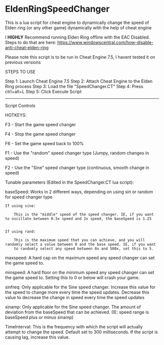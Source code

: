 # EldenRingSpeedChanger
This is a lua script for cheat engine to dynamically change the speed of Elden ring (or any other game) dynamically with the help of cheat engine

I **HIGHLY** Recommend running Elden Ring offline with the EAC Disabled. Steps to do that are here:
https://www.windowscentral.com/how-disable-anti-cheat-elden-ring

Please note this script is to be run in Cheat Engine 7.5, I havent tested it on previous versions

STEPS TO USE

Step 1: Launch Cheat Engine 7.5
Step 2: Attach Cheat Engine to the Elden Ring process
Step 3: Load the file "SpeedChanger.CT"
Step 4: Press ctrl+alt+L
Step 5: Click Execute Script

--- 
Script Controls

HOTKEYS:

F3 - Start the game speed changer

F4 - Stop the game speed changer

F6 - Set the game speed back to 100% 

F1 - Use the "random" speed changer type (Jumpy, random changes in speed)

F2 - Use the "Sine" speed changer type (continuous, smooth change in speed)


Tunable parameters (Edited in the SpeedChanger.CT lua script):

baseSpeed: Works in 2 different ways, depending on using sin or random for speed changer type

	If using sine:

		This is the "middle" speed of the speed changer. IE, if you want to oscillate between 0.5x speed and 2x speed, the baseSpeed is 1.25


	If using rand:

		This is the maximum speed that you can achieve, and you will randomly select a value between 0 and the base speed. IE, if you want
		to randomly select any speed between 0x and 500x, set this to 5. 

maxspeed: A hard cap on the maximum speed any speed changer can set the game speed to.

minspeed: A hard floor on the minimum speed any speed changer can set the game speed to. Setting this to 0 or below will crash your game. 

sinfreq: Only applicable for the Sine speed changer. Increase this value for the speed to change more every time the speed updates. Decrease this value to decrease the change in speed every time the speed updates

sinamp: Only applicable for the Sine speed changer. The amount of deviation from the baseSpeed that can be achieved. (IE: speed range is baseSpeed plus or minus sinamp)

TimeInterval: This is the frequency with which the script will actually attempt to change the speed. Default set to 300 milliseconds. If the script is causing lag, increase this value. 
